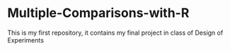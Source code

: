 # Multiple-Comparisons-with-R
This is my first repository, it contains my final project in class of Design of Experiments
